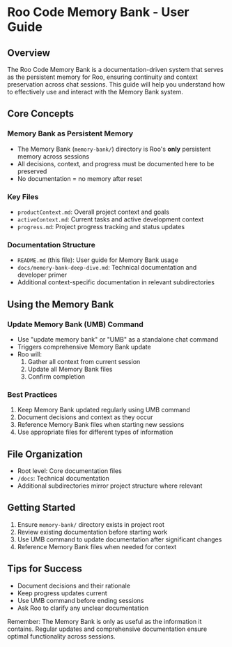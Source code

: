 # Roo Code Memory Bank - User Guide

## Overview
The Roo Code Memory Bank is a documentation-driven system that serves as the persistent memory for Roo, ensuring continuity and context preservation across chat sessions. This guide will help you understand how to effectively use and interact with the Memory Bank system.

## Core Concepts

### Memory Bank as Persistent Memory
- The Memory Bank (`memory-bank/`) directory is Roo's **only** persistent memory across sessions
- All decisions, context, and progress must be documented here to be preserved
- No documentation = no memory after reset

### Key Files
- `productContext.md`: Overall project context and goals
- `activeContext.md`: Current tasks and active development context
- `progress.md`: Project progress tracking and status updates

### Documentation Structure
- `README.md` (this file): User guide for Memory Bank usage
- `docs/memory-bank-deep-dive.md`: Technical documentation and developer primer
- Additional context-specific documentation in relevant subdirectories

## Using the Memory Bank

### Update Memory Bank (UMB) Command
- Use "update memory bank" or "UMB" as a standalone chat command
- Triggers comprehensive Memory Bank update
- Roo will:
  1. Gather all context from current session
  2. Update all Memory Bank files
  3. Confirm completion

### Best Practices
1. Keep Memory Bank updated regularly using UMB command
2. Document decisions and context as they occur
3. Reference Memory Bank files when starting new sessions
4. Use appropriate files for different types of information

## File Organization
- Root level: Core documentation files
- `/docs`: Technical documentation
- Additional subdirectories mirror project structure where relevant

## Getting Started
1. Ensure `memory-bank/` directory exists in project root
2. Review existing documentation before starting work
3. Use UMB command to update documentation after significant changes
4. Reference Memory Bank files when needed for context

## Tips for Success
- Document decisions and their rationale
- Keep progress updates current
- Use UMB command before ending sessions
- Ask Roo to clarify any unclear documentation

Remember: The Memory Bank is only as useful as the information it contains. Regular updates and comprehensive documentation ensure optimal functionality across sessions.